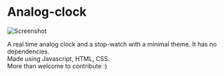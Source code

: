 # Analog-clock
![Screenshot](../master/Screenshot.JPG)

A real time analog clock and a stop-watch with a minimal theme. It has no dependencies. <br/>
Made using Javascript, HTML, CSS. <br/>
More than welcome to contribute :)
